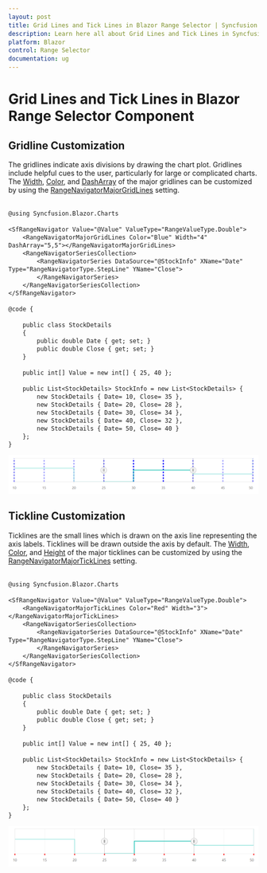 ```yaml
---
layout: post
title: Grid Lines and Tick Lines in Blazor Range Selector | Syncfusion
description: Learn here all about Grid Lines and Tick Lines in Syncfusion Blazor Range Selector component and more.
platform: Blazor
control: Range Selector
documentation: ug
---
```


# Grid Lines and Tick Lines in Blazor Range Selector Component

## Gridline Customization

The gridlines indicate axis divisions by drawing the chart plot. Gridlines include helpful cues to the user, particularly for large or complicated charts. The [Width](https://help.syncfusion.com/cr/blazor/Syncfusion.Blazor.Charts.ChartCommonMajorGridLines.html#Syncfusion_Blazor_Charts_ChartCommonMajorGridLines_Width), [Color](https://help.syncfusion.com/cr/blazor/Syncfusion.Blazor.Charts.ChartCommonMajorGridLines.html#Syncfusion_Blazor_Charts_ChartCommonMajorGridLines_Color), and [DashArray](https://help.syncfusion.com/cr/blazor/Syncfusion.Blazor.Charts.ChartCommonMajorGridLines.html#Syncfusion_Blazor_Charts_ChartCommonMajorGridLines_DashArray) of the major gridlines can be customized by using the [RangeNavigatorMajorGridLines](https://help.syncfusion.com/cr/blazor/Syncfusion.Blazor.Charts.RangeNavigatorMajorGridLines.html) setting.

```cshtml

@using Syncfusion.Blazor.Charts

<SfRangeNavigator Value="@Value" ValueType="RangeValueType.Double">
    <RangeNavigatorMajorGridLines Color="Blue" Width="4" DashArray="5,5"></RangeNavigatorMajorGridLines>
    <RangeNavigatorSeriesCollection>
        <RangeNavigatorSeries DataSource="@StockInfo" XName="Date" Type="RangeNavigatorType.StepLine" YName="Close">
        </RangeNavigatorSeries>
    </RangeNavigatorSeriesCollection>
</SfRangeNavigator>

@code {

    public class StockDetails
    {
        public double Date { get; set; }
        public double Close { get; set; }
    }

    public int[] Value = new int[] { 25, 40 };

    public List<StockDetails> StockInfo = new List<StockDetails> {
        new StockDetails { Date= 10, Close= 35 },
        new StockDetails { Date= 20, Close= 28 },
        new StockDetails { Date= 30, Close= 34 },
        new StockDetails { Date= 40, Close= 32 },
        new StockDetails { Date= 50, Close= 40 }
    };
}

```

![Blazor RangeNavigator with Grid Line](images/grid-tick/blazor-rangenavigator-grid-line.png)

## Tickline Customization

Ticklines are the small lines which is drawn on the axis line representing the axis labels. Ticklines will be drawn outside the axis by default. The [Width](https://help.syncfusion.com/cr/blazor/Syncfusion.Blazor.Charts.ChartCommonMajorTickLines.html#Syncfusion_Blazor_Charts_ChartCommonMajorTickLines_Width), [Color](https://help.syncfusion.com/cr/blazor/Syncfusion.Blazor.Charts.ChartCommonMajorTickLines.html#Syncfusion_Blazor_Charts_ChartCommonMajorTickLines_Color), and [Height](https://help.syncfusion.com/cr/blazor/Syncfusion.Blazor.Charts.ChartCommonMajorTickLines.html#Syncfusion_Blazor_Charts_ChartCommonMajorTickLines_Height) of the major ticklines can be customized by using the [RangeNavigatorMajorTickLines](https://help.syncfusion.com/cr/blazor/Syncfusion.Blazor.Charts.RangeNavigatorMajorTickLines.html) setting.

```cshtml

@using Syncfusion.Blazor.Charts

<SfRangeNavigator Value="@Value" ValueType="RangeValueType.Double">
    <RangeNavigatorMajorTickLines Color="Red" Width="3"></RangeNavigatorMajorTickLines>
    <RangeNavigatorSeriesCollection>
        <RangeNavigatorSeries DataSource="@StockInfo" XName="Date" Type="RangeNavigatorType.StepLine" YName="Close">
        </RangeNavigatorSeries>
    </RangeNavigatorSeriesCollection>
</SfRangeNavigator>

@code {

    public class StockDetails
    {
        public double Date { get; set; }
        public double Close { get; set; }
    }

    public int[] Value = new int[] { 25, 40 };

    public List<StockDetails> StockInfo = new List<StockDetails> {
        new StockDetails { Date= 10, Close= 35 },
        new StockDetails { Date= 20, Close= 28 },
        new StockDetails { Date= 30, Close= 34 },
        new StockDetails { Date= 40, Close= 32 },
        new StockDetails { Date= 50, Close= 40 }
    };
}

```

![Blazor RangeNavigator with Tick Line](images/grid-tick/blazor-rangenavigator-tick-line.png)